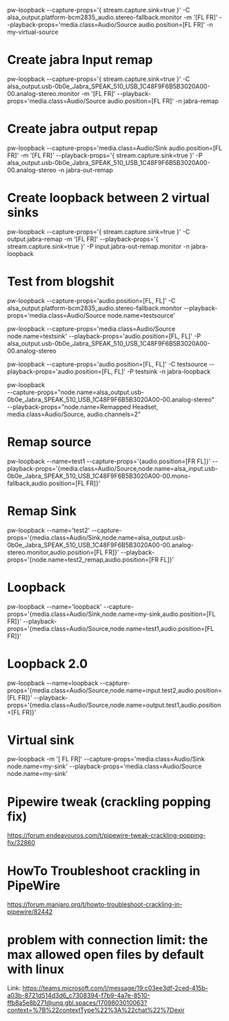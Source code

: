 pw-loopback --capture-props='{ stream.capture.sink=true }' -C alsa_output.platform-bcm2835_audio.stereo-fallback.monitor -m '[FL FR]' --playback-props='media.class=Audio/Source audio.position=[FL FR]' -n my-virtual-source

# Create jabra Input remap
pw-loopback --capture-props='{ stream.capture.sink=true }' -C alsa_output.usb-0b0e_Jabra_SPEAK_510_USB_1C48F9F6B5B3020A00-00.analog-stereo.monitor -m '[FL FR]' --playback-props='media.class=Audio/Source audio.position=[FL FR]' -n jabra-remap

# Create jabra output repap
pw-loopback --capture-props='media.class=Audio/Sink audio.position=[FL FR]' -m '[FL FR]' --playback-props='{ stream.capture.sink=true }' -P alsa_output.usb-0b0e_Jabra_SPEAK_510_USB_1C48F9F6B5B3020A00-00.analog-stereo  -n jabra-out-remap

# Create loopback between 2 virtual sinks
pw-loopback --capture-props='{ stream.capture.sink=true }' -C output.jabra-remap  -m '[FL FR]' --playback-props='{ stream.capture.sink=true }' -P input.jabra-out-remap.monitor  -n jabra-loopback

# Test from blogshit
pw-loopback --capture-props='audio.position=[FL, FL]' -C alsa_output.platform-bcm2835_audio.stereo-fallback.monitor --playback-props='media.class=Audio/Source node.name=testsource'

pw-loopback --capture-props='media.class=Audio/Source node.name=testsink' --playback-props='audio.position=[FL, FL]' -P alsa_output.usb-0b0e_Jabra_SPEAK_510_USB_1C48F9F6B5B3020A00-00.analog-stereo

pw-loopback --capture-props='audio.position=[FL, FL]' -C testsource --playback-props='audio.position=[FL, FL]' -P testsink  -n jabra-loopback

pw-loopback \
  --capture-props="node.name=alsa_output.usb-0b0e_Jabra_SPEAK_510_USB_1C48F9F6B5B3020A00-00.analog-stereo" \
  --playback-props="node.name=Remapped Headset, media.class=Audio/Source, audio.channels=2"


# Remap source
pw-loopback --name=test1 --capture-props='{audio.position=[FR FL]}' --playback-props='{media.class=Audio/Source,node.name=alsa_input.usb-0b0e_Jabra_SPEAK_510_USB_1C48F9F6B5B3020A00-00.mono-fallback,audio.position=[FL FR]}'

# Remap Sink 
pw-loopback --name='test2' --capture-props='{media.class=Audio/Sink,node.name=alsa_output.usb-0b0e_Jabra_SPEAK_510_USB_1C48F9F6B5B3020A00-00.analog-stereo.monitor,audio.position=[FL FR]}' --playback-props='{node.name=test2_remap,audio.position=[FR FL]}'

# Loopback
pw-loopback --name='loopback' --capture-props='{media.class=Audio/Sink,node.name=my-sink,audio.position=[FL FR]}' --playback-props='{media.class=Audio/Source,node.name=test1,audio.position=[FL FR]}'

# Loopback 2.0
pw-loopback --name=loopback --capture-props='{media.class=Audio/Source,node.name=input.test2,audio.position=[FL FR]}' --playback-props='{media.class=Audio/Source,node.name=output.test1,audio.position=[FL FR]}'

# Virtual sink 
pw-loopback -m '[ FL FR]' --capture-props='media.class=Audio/Sink node.name=my-sink' --playback-props='media.class=Audio/Source node.name=my-sink'

# Pipewire tweak (crackling popping fix)
https://forum.endeavouros.com/t/pipewire-tweak-crackling-popping-fix/32860


# HowTo Troubleshoot crackling in PipeWire
https://forum.manjaro.org/t/howto-troubleshoot-crackling-in-pipewire/82442


# problem with connection limit: the max allowed open files by default with linux 
Link: https://teams.microsoft.com/l/message/19:c03ee3df-2ced-415b-a03b-8721d514d3d6_c7308394-f7b9-4a7e-8510-ffb8a5e8b271@unq.gbl.spaces/1709803010063?context=%7B%22contextType%22%3A%22chat%22%7Dexir